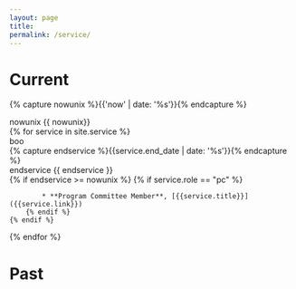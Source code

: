 ```yaml
---
layout: page
title:
permalink: /service/
---
```


# Current #
{% capture nowunix %}{{'now' | date: '%s'}}{% endcapture %}
<div>nowunix {{ nowunix}} </div>
{% for service in site.service %}
<div>boo</div>
	{% capture endservice %}{{service.end_date | date: '%s'}}{% endcapture %}
	<div>endservice {{ endservice }} </div>
	{% if endservice >= nowunix %}
		{% if service.role == "pc" %}

			* **Program Committee Member**, [{{service.title}}]({{service.link}})
		{% endif %}
	{% endif %}
{% endfor %}

<!-- * **Program Committee Member**, [OOPSLA '17](http://2017.splashcon.org/track/splash-2017-OOPSLA)
* **Program Committee Member**, [MSR '17](http://2017.msrconf.org/#/home)
* **Program Committee Member**, [GPCE '17](http://conf.researchr.org/track/gpce-2017/gpce-2017-GPCE-2017)
* **Program Committee Member**, [SPLC '17](http://congreso.us.es/splc2017/)
* **Program Committee Member**, [VaMoS '17](https://vamos2017.wordpress.com/)
* **Program Committee Member**, [SANER '17 -- Early Research Achievements Track](http://saner.aau.at/call-for-papers-era-track/)
* **Co-Chair**, [SANER '17 -- Poster Track](http://saner.aau.at/call-for-papers-poster-track/)
* **Program Committee Member**, [ICPC '17 -- Tools Demo Track](http://icpc2017.unibas.it/)


 -->
# Past #


